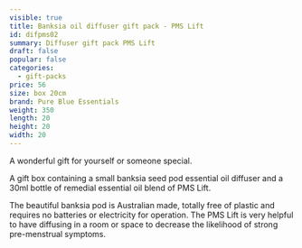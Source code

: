 ```yaml
---
visible: true
title: Banksia oil diffuser gift pack - PMS Lift
id: difpms02
summary: Diffuser gift pack PMS Lift
draft: false
popular: false
categories:
  - gift-packs
price: 56
size: box 20cm
brand: Pure Blue Essentials
weight: 350
length: 20
height: 20
width: 20
---
```

A﻿ wonderful gift for yourself or someone special.

A﻿ gift box ﻿containing a small banksia seed pod essential oil diffuser and a 30ml bottle of remedial essential oil blend of PMS Lift.

T﻿he beautiful banksia pod is Australian made, totally free of plastic and requires no batteries or electricity for operation.  The PMS Lift is very helpful to have diffusing in a room or space to decrease the likelihood of strong pre-menstrual symptoms.